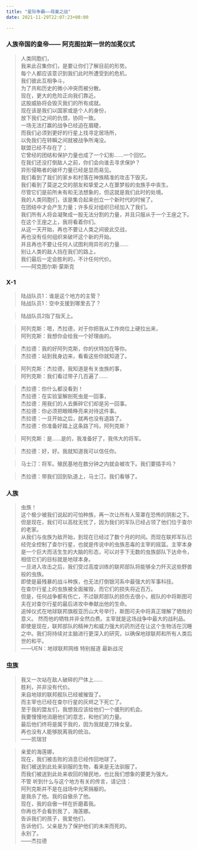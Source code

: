 ```yaml
---
title: "星际争霸——母巢之战"
date: 2021-11-29T22:07:23+08:00

---
```


### 人族帝国的皇帝—— 阿克图拉斯一世的加冕仪式
> 人类同胞们，  
> 我来此召集你们，是要让你们了解目前的形势。  
> 每个人都应该意识到我们此时所遭受到的危机，  
> 我们彼此互相争斗，  
> 为了共和历史的微小冲突而被分散。  
> 现在，更大的危险正向我们靠近。  
> 这股威胁将会毁灭我们的所有成就。  
> 现在该是我们以国家或是个人的身份，    
> 放下我们之间的仇恨，协同一致。  
> 一场无法打赢的战争已经迫在眉睫，  
> 而我们必须到更好的行星上找寻定居场所，  
> 以免我们在转瞬之间就被战争所淹没。  
> 联盟已经不存在了；  
> 它曾经的团结和保护力量也成了一个幻影……一个回忆。  
> 在我们还没打倒敌人之前，你们会向谁去寻求保护？  
> 异形侵略者的破坏力量已经是显而易见。  
> 我们看到了我们的家乡和村落在神族精准的攻击下毁灭。  
> 我们看到了莫逆之交的朋友和挚爱之人在噩梦般的虫族手中丧生。  
> 尽管它们是前所未有和无法想象的，但这就是我们此时的处境。  
> 我的人类同胞们，该是集合起来创立一个新时代的时候了。  
> 在团结中才会产生力量；许多反对组织已经加入了我们。  
> 我们所有人将会凝聚成一股无法分割的力量，并且只服从于一个王座之下。  
> 在这个王座之上，我将看着你们。  
> 从这一天开始，再也不要让人类之间彼此交战，  
> 再也没有任何组织来破坏这个新的开始。  
> 并且再也不要让任何人试图利用异形的力量……  
> 别让人类的敌人挡在我们的路上，  
> 我们最后一定会胜利的，不计任何代价。  
> ——阿克图尔斯·蒙斯克

### X-1

> 陆战队员1：谁是这个地方的主管？  
> 陆战队员1：空中支援到哪里去了？  

> 陆战队员2指了指天上。  

> 阿列克斯：嗯，杰拉德，对于你把我从工作岗位上硬拉出来，  
> 阿列克斯：我想你会给我一个好理由的。  

> 杰拉德：我的好阿列克斯，你的伏特加在等你。  
> 杰拉德：站到我身边来，看看这些你就知道了。  

> 阿列克斯：杰拉德，我知道是有关虫族的事，    
> 阿列克斯：我们看过带子几百遍了……    

> 杰拉德：你什么都没看到！  
> 杰拉德：在实验室解剖死虫是一回事，    
> 杰拉德：用我们的人去撕碎它们却是另一回事。    
> 杰拉德：你必须把眼睛睁亮来对待这件事。    
> 杰拉德：一旦开始之后，就再也没有退路了。    
> 杰拉德：你准备好踏上这条路了吗，阿列克斯？      

> 阿列克斯：是……是的，我准备好了，我伟大的将军。    

> 杰拉德：好，好。我就知道我可以信任你。  

> 马士汀：将军。殖民基地在数分钟之内就会被攻下。我们要插手吗？  

> 杰拉德：带我们回到轨道上，马士汀。我们看够了。  

### 人族
> 虫族！  
> 这个极少被我们说起的可怕种族，再一次让所有人笼罩在恐怖的阴影之下。  
> 但是现在，我们可以高枕无忧了，因为我们的军队已经占领了他们位于查尔的老家。  
> 从我们与虫族为敌开始，到现在已经过了数个月的时间。而现在联邦军队已经完全控制了查尔行星，也就是传说中的虫族恶毒的主宰的摇篮。主宰本身是一个巨大而活生生的大脑的形态，可以对手下无数的虫族部队下达命令，相信它们的目标就是地球本身。  
> 一旦进入攻击之后，我们受过高度训练的联邦部队将能够全力歼灭这些野兽般的虫族。  
> 即使是最残暴的战斗种族，也无法打倒银河系中最强大的军事科技。  
> 在查尔行星上的虫族被全面摧毁，而它们的损失将近百万。  
> 但是，任何战争都有伤亡，不过联邦部队的损伤去很小，舰队的中将斯图可夫在对查尔行星的最后进攻中奉献出他的生命。  
> 追悼仪式在地球联邦旗舰亚历山大号举行，斯图可夫中将真正理解了牺牲的意义。
> 然而他的牺牲并非全然白费。主宰就是这场战争中最大的战利品。即使是现在，联邦部队的精神力和威力强大的药剂还在让这个生物活在沉睡之中。我们将持续对主脑进行更深入的研究，以确保地球联邦和所有人类后世的和平。  
> ——UEN：地球联邦网络 特别报道 最新战况

### 虫族

> 我又一次站在敌人破碎的尸体上……  
> 胜利，并非没有代价。  
> 来自地球的联邦舰队已经被摧毁了。  
> 而主宰也已经在查尔行星的灰烬之下死亡了。  
> 至于我的盟友们，我想我应该给他们一个缓刑的机会。  
> 我要慢慢地消磨他们的意志，和他们的力量。  
> 最后他们终将是属于我的，因为我就是刀锋女皇。  
> 再也没有人能够脱离我的统治。  
> ——凯瑞甘

> 亲爱的海莲娜，  
> 现在，我们被击败的消息已经传回地球了。  
> 我们被送到此处来驯服的生物，看来是无法驯服了。  
> 而我们被送到此处来收回的殖民地，也比我们想象的要更为强大。  
> 不管 听到什么与这个地方有关的传言，请记住：  
> 阿列克斯并不是在战场中光荣捐躯的。  
> 是我杀了他。我的自傲杀了他。  
> 现在，我的自傲一样在折磨着我。  
> 你再也不会看到我了，海莲娜。  
> 告诉我们的孩子，我爱他们，  
> 告诉他们，父亲是为了保护他们的未来而死的。  
> 永别了。  
> ——杰拉德

